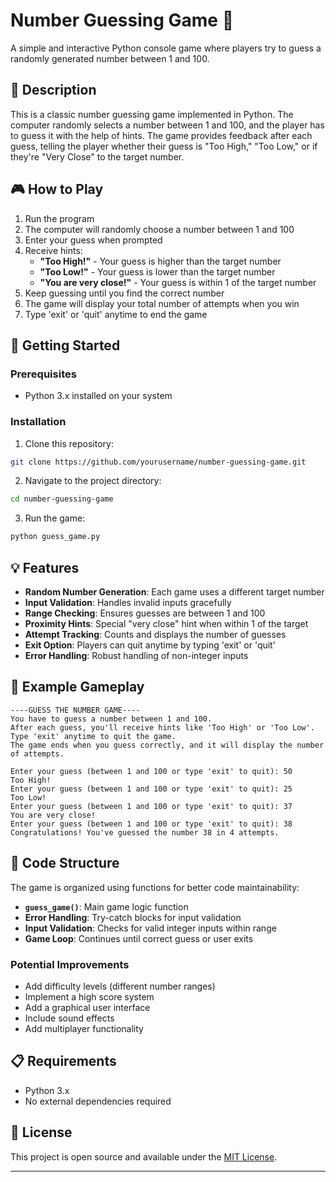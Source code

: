 # Number Guessing Game 🎯

A simple and interactive Python console game where players try to guess a randomly generated number between 1 and 100.

## 📝 Description

This is a classic number guessing game implemented in Python. The computer randomly selects a number between 1 and 100, and the player has to guess it with the help of hints. The game provides feedback after each guess, telling the player whether their guess is "Too High," "Too Low," or if they're "Very Close" to the target number.

## 🎮 How to Play

1. Run the program
2. The computer will randomly choose a number between 1 and 100
3. Enter your guess when prompted
4. Receive hints:
   - **"Too High!"** - Your guess is higher than the target number
   - **"Too Low!"** - Your guess is lower than the target number
   - **"You are very close!"** - Your guess is within 1 of the target number
5. Keep guessing until you find the correct number
6. The game will display your total number of attempts when you win
7. Type 'exit' or 'quit' anytime to end the game

## 🚀 Getting Started

### Prerequisites

- Python 3.x installed on your system

### Installation

1. Clone this repository:
```bash
git clone https://github.com/yourusername/number-guessing-game.git
```

2. Navigate to the project directory:
```bash
cd number-guessing-game
```

3. Run the game:
```bash
python guess_game.py
```

## 💡 Features

- **Random Number Generation**: Each game uses a different target number
- **Input Validation**: Handles invalid inputs gracefully
- **Range Checking**: Ensures guesses are between 1 and 100
- **Proximity Hints**: Special "very close" hint when within 1 of the target
- **Attempt Tracking**: Counts and displays the number of guesses
- **Exit Option**: Players can quit anytime by typing 'exit' or 'quit'
- **Error Handling**: Robust handling of non-integer inputs

## 🎯 Example Gameplay

```
----GUESS THE NUMBER GAME----
You have to guess a number between 1 and 100.
After each guess, you'll receive hints like 'Too High' or 'Too Low'.
Type 'exit' anytime to quit the game.
The game ends when you guess correctly, and it will display the number of attempts.

Enter your guess (between 1 and 100 or type 'exit' to quit): 50
Too High!
Enter your guess (between 1 and 100 or type 'exit' to quit): 25
Too Low!
Enter your guess (between 1 and 100 or type 'exit' to quit): 37
You are very close!
Enter your guess (between 1 and 100 or type 'exit' to quit): 38
Congratulations! You've guessed the number 38 in 4 attempts.
```

## 🔧 Code Structure

The game is organized using functions for better code maintainability:

- **`guess_game()`**: Main game logic function
- **Error Handling**: Try-catch blocks for input validation
- **Input Validation**: Checks for valid integer inputs within range
- **Game Loop**: Continues until correct guess or user exits


### Potential Improvements

- Add difficulty levels (different number ranges)
- Implement a high score system
- Add a graphical user interface
- Include sound effects
- Add multiplayer functionality

## 📋 Requirements

- Python 3.x
- No external dependencies required

## 📄 License

This project is open source and available under the [MIT License](LICENSE).

---
